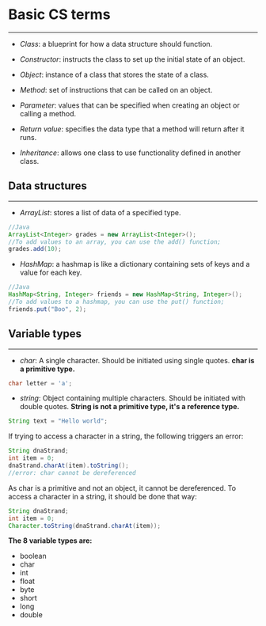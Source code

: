 # Basic CS terms
---

* *Class*: a blueprint for how a data structure should function.

* *Constructor*: instructs the class to set up the initial state of an object.

* *Object*: instance of a class that stores the state of a class.

* *Method*: set of instructions that can be called on an object.

* *Parameter*: values that can be specified when creating an object or calling a method.

* *Return value*: specifies the data type that a method will return after it runs.

* *Inheritance*: allows one class to use functionality defined in another class.


## Data structures
---

* *ArrayList*: stores a list of data of a specified type.

```java
//Java
ArrayList<Integer> grades = new ArrayList<Integer>();
//To add values to an array, you can use the add() function;
grades.add(10);
```

* *HashMap*: a hashmap is like a dictionary containing sets of keys and a value for each key.

```java
//Java
HashMap<String, Integer> friends = new HashMap<String, Integer>();
//To add values to a hashmap, you can use the put() function;
friends.put("Boo", 2);
```

## Variable types
---

* *char*: A single character. Should be initiated using single quotes. **char is a primitive type.**

```java
char letter = 'a';
```

* *string*: Object containing multiple characters. Should be initiated with double quotes. **String is not a primitive type, it's a reference type.**

```java
String text = "Hello world";
```

If trying to access a character in a string, the following triggers an error:

```java
String dnaStrand;
int item = 0;
dnaStrand.charAt(item).toString();
//error: char cannot be dereferenced
```
As char is a primitive and not an object, it cannot be dereferenced. To access a character in a string, it should be done that way:

```java
String dnaStrand;
int item = 0;
Character.toString(dnaStrand.charAt(item));
```

**The 8 variable types are:**

* boolean
* char
* int
* float
* byte
* short
* long
* double
